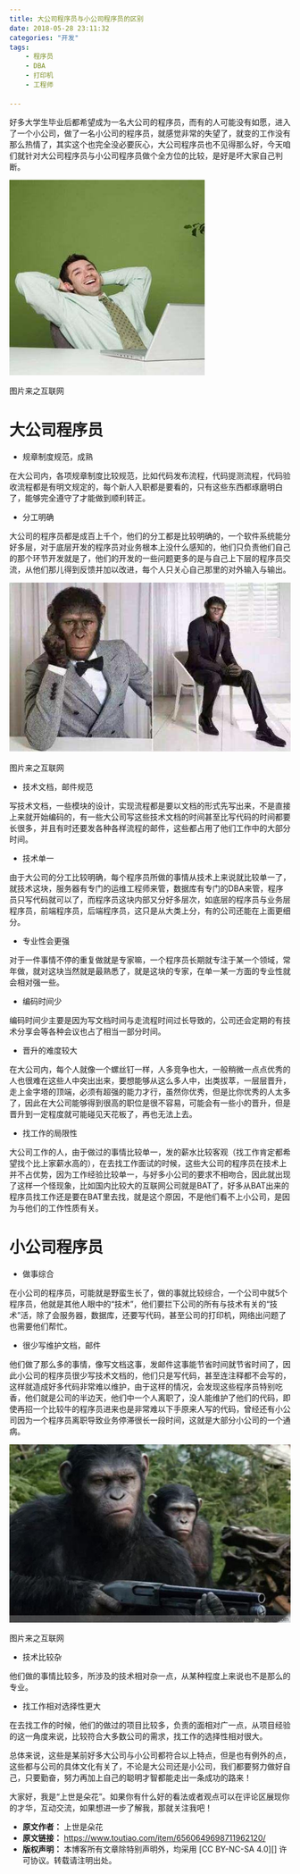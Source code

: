 ```yaml
---
title: 大公司程序员与小公司程序员的区别
date: 2018-05-28 23:11:32
categories: "开发"
tags:
	- 程序员
	- DBA
	- 打印机
	- 工程师

---
```


好多大学生毕业后都希望成为一名大公司的程序员，而有的人可能没有如愿，进入了一个小公司，做了一名小公司的程序员，就感觉非常的失望了，就变的工作没有那么热情了，其实这个也完全没必要灰心，大公司程序员也不见得那么好，今天咱们就针对大公司程序员与小公司程序员做个全方位的比较，是好是坏大家自己判断。

![大公司程序员与小公司程序员的区别][AJFZ-AMUF-RFVB.jpg]

图片来之互联网

# 大公司程序员 #

 *  规章制度规范，成熟

在大公司内，各项规章制度比较规范，比如代码发布流程，代码提测流程，代码验收流程都是有明文规定的，每个新人入职都是要看的，只有这些东西都琢磨明白了，能够完全遵守了才能做到顺利转正。

 *  分工明确

大公司的程序员都是成百上千个，他们的分工都是比较明确的，一个软件系统能分好多层，对于底层开发的程序员对业务根本上没什么感知的，他们只负责他们自己的那个环节开发就是了，他们的开发的一些问题更多的是与自己上下层的程序员交流，从他们那儿得到反馈并加以改进，每个人只关心自己那里的对外输入与输出。

![大公司程序员与小公司程序员的区别][EYZB-2ERM-YVYA.jpg]

图片来之互联网

 *  技术文档，邮件规范

写技术文档，一些模块的设计，实现流程都是要以文档的形式先写出来，不是直接上来就开始编码的，有一些大公司写这些技术文档的时间甚至比写代码的时间都要长很多，并且有时还要发各种各样流程的邮件，这些都占用了他们工作中的大部分时间。

 *  技术单一

由于大公司的分工比较明确，每个程序员所做的事情从技术上来说就比较单一了，就技术这块，服务器有专门的运维工程师来管，数据库有专门的DBA来管，程序员只写代码就可以了，而程序员这块内部又分好多层次，如底层的程序员与业务层程序员，前端程序员，后端程序员，这只是从大类上分，有的公司还能在上面更细分。

 *  专业性会更强

对于一件事情不停的重复做就是专家嘛，一个程序员长期就专注于某一个领域，常年做，就对这块当然就是最熟悉了，就是这块的专家，在单一某一方面的专业性就会相对强一些。

 *  编码时间少

编码时间少主要是因为写文档时间与走流程时间过长导致的，公司还会定期的有技术分享会等各种会议也占了相当一部分时间。

 *  晋升的难度较大

在大公司内，每个人就像一个螺丝钉一样，人多竞争也大，一般稍微一点点优秀的人也很难在这些人中突出出来，要想能够从这么多人中，出类拔萃，一层层晋升，走上金字塔的顶端，必须有超强的能力才行，虽然你优秀，但是比你优秀的人太多了，因此在大公司能够得到很高的职位是很不容易，可能会有一些小的晋升，但是晋升到一定程度就可能碰见天花板了，再也无法上去。

 *  找工作的局限性

大公司工作的人，由于做过的事情比较单一，发的薪水比较客观（找工作肯定都希望找个比上家薪水高的），在去找工作面试的时候，这些大公司的程序员在技术上并不占优势，因为工作经验比较单一，与好多小公司的要求不相吻合，因此就出现了这样一个怪现象，比如国内比较大的互联网公司就是BAT了，好多从BAT出来的程序员找工作还是要在BAT里去找，就是这个原因，不是他们看不上小公司，是因为与他们的工作性质有关。

# 小公司程序员 #

 *  做事综合

在小公司的程序员，可能就是野蛮生长了，做的事就比较综合，一个公司中就5个程序员，他就是其他人眼中的“技术”，他们要拦下公司的所有与技术有关的“技术”活，除了会服务器，数据库，还要写代码，甚至公司的打印机，网络出问题了也需要他们帮忙。

 *  很少写维护文档，邮件

他们做了那么多的事情，像写文档这事，发邮件这事能节省时间就节省时间了，因此小公司的程序员很少写技术文档的，他们只是写代码，甚至连注释都不会写的，这样就造成好多代码非常难以维护，由于这样的情况，会发现这些程序员特别吃香，他们就是公司的半边天，他们中一个人离职了，没人能维护了他们的代码，即使再招一个比较牛的程序员进来也是非常难以下手原来人写的代码，曾经还有小公司因为一个程序员离职导致业务停滞很长一段时间，这就是大部分小公司的一个通病。

![大公司程序员与小公司程序员的区别][INV7-VQF2-Y6ZV.jpg]

图片来之互联网

 *  技术比较杂

他们做的事情比较多，所涉及的技术相对杂一点，从某种程度上来说也不是那么的专业。

 *  找工作相对选择性更大

在去找工作的时候，他们的做过的项目比较多，负责的面相对广一点，从项目经验的这一角度来说，比较符合大多数公司的需求，找工作的选择性相对很大。

总体来说，这些是某前好多大公司与小公司都符合以上特点，但是也有例外的点，这些都与公司的具体文化有关了，不论是大公司还是小公司，我们都要努力做好自己，只要勤奋，努力再加上自己的聪明才智都能走出一条成功的路来！

大家好，我是“上世是朵花”。如果你有什么好的看法或者观点可以在评论区展现你的才华，互动交流，如果想进一步了解我，那就关注我吧！


[AJFZ-AMUF-RFVB.jpg]: static/resources/crawler/AJFZ-AMUF-RFVB.jpg
[EYZB-2ERM-YVYA.jpg]: static/resources/crawler/EYZB-2ERM-YVYA.jpg
[INV7-VQF2-Y6ZV.jpg]: static/resources/crawler/INV7-VQF2-Y6ZV.jpg
 *  **原文作者：** 上世是朵花
 *  **原文链接：** https://www.toutiao.com/item/6560649698711962120/
 *  **版权声明：** 本博客所有文章除特别声明外，均采用 [CC BY-NC-SA 4.0][] 许可协议。转载请注明出处。
